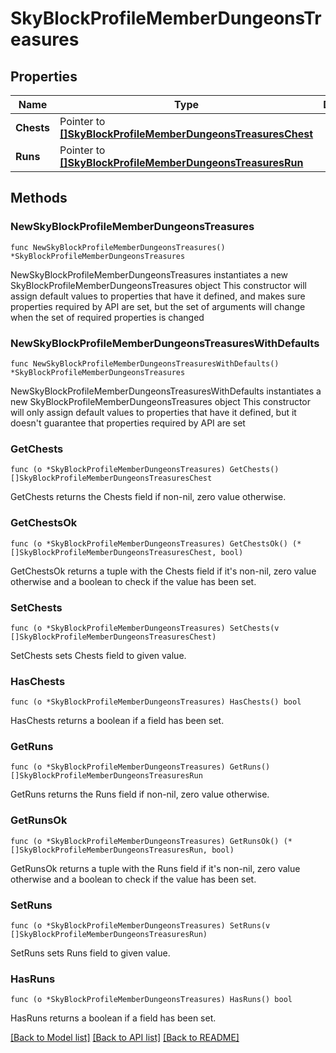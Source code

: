 # SkyBlockProfileMemberDungeonsTreasures

## Properties

Name | Type | Description | Notes
------------ | ------------- | ------------- | -------------
**Chests** | Pointer to [**[]SkyBlockProfileMemberDungeonsTreasuresChest**](SkyBlockProfileMemberDungeonsTreasuresChest.md) |  | [optional] 
**Runs** | Pointer to [**[]SkyBlockProfileMemberDungeonsTreasuresRun**](SkyBlockProfileMemberDungeonsTreasuresRun.md) |  | [optional] 

## Methods

### NewSkyBlockProfileMemberDungeonsTreasures

`func NewSkyBlockProfileMemberDungeonsTreasures() *SkyBlockProfileMemberDungeonsTreasures`

NewSkyBlockProfileMemberDungeonsTreasures instantiates a new SkyBlockProfileMemberDungeonsTreasures object
This constructor will assign default values to properties that have it defined,
and makes sure properties required by API are set, but the set of arguments
will change when the set of required properties is changed

### NewSkyBlockProfileMemberDungeonsTreasuresWithDefaults

`func NewSkyBlockProfileMemberDungeonsTreasuresWithDefaults() *SkyBlockProfileMemberDungeonsTreasures`

NewSkyBlockProfileMemberDungeonsTreasuresWithDefaults instantiates a new SkyBlockProfileMemberDungeonsTreasures object
This constructor will only assign default values to properties that have it defined,
but it doesn't guarantee that properties required by API are set

### GetChests

`func (o *SkyBlockProfileMemberDungeonsTreasures) GetChests() []SkyBlockProfileMemberDungeonsTreasuresChest`

GetChests returns the Chests field if non-nil, zero value otherwise.

### GetChestsOk

`func (o *SkyBlockProfileMemberDungeonsTreasures) GetChestsOk() (*[]SkyBlockProfileMemberDungeonsTreasuresChest, bool)`

GetChestsOk returns a tuple with the Chests field if it's non-nil, zero value otherwise
and a boolean to check if the value has been set.

### SetChests

`func (o *SkyBlockProfileMemberDungeonsTreasures) SetChests(v []SkyBlockProfileMemberDungeonsTreasuresChest)`

SetChests sets Chests field to given value.

### HasChests

`func (o *SkyBlockProfileMemberDungeonsTreasures) HasChests() bool`

HasChests returns a boolean if a field has been set.

### GetRuns

`func (o *SkyBlockProfileMemberDungeonsTreasures) GetRuns() []SkyBlockProfileMemberDungeonsTreasuresRun`

GetRuns returns the Runs field if non-nil, zero value otherwise.

### GetRunsOk

`func (o *SkyBlockProfileMemberDungeonsTreasures) GetRunsOk() (*[]SkyBlockProfileMemberDungeonsTreasuresRun, bool)`

GetRunsOk returns a tuple with the Runs field if it's non-nil, zero value otherwise
and a boolean to check if the value has been set.

### SetRuns

`func (o *SkyBlockProfileMemberDungeonsTreasures) SetRuns(v []SkyBlockProfileMemberDungeonsTreasuresRun)`

SetRuns sets Runs field to given value.

### HasRuns

`func (o *SkyBlockProfileMemberDungeonsTreasures) HasRuns() bool`

HasRuns returns a boolean if a field has been set.


[[Back to Model list]](../README.md#documentation-for-models) [[Back to API list]](../README.md#documentation-for-api-endpoints) [[Back to README]](../README.md)


